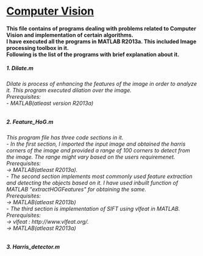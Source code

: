 <html>
<body>
<h1><u> Computer Vision</u></h1>
<h4>This file contains of programs dealing with problems related to Computer Vision and implementation of certain algorithms.<br> I have executed all the programs in MATLAB R2013a. This included Image processing toolbox in it. <br>Following is the list of the programs with brief explanation about it.</h4>
<h5>
1. Dilate.m </h5>
<h6> Dilate is process of enhancing the features of the image in order to analyze it. This program executed dilation over the image.<br>
Prerequisites:<br>
    - MATLAB(atleast version R2013a) </h6>
<h5>
2. Feature_HoG.m </h5>
<h6>This program file has three code sections in it.<br>
- In the first section, I imported the input image and obtained the harris corners of the image and provided a range of 100 corners to detect from the image. The range might vary based on the users requiremenet.<br> 
  Prerequisites: <br>
        -> MATLAB(atleast R2013a).<br>
- The second section implements most commonly used feature extraction and detecting the objects based on it. I have used inbuilt function of MATLAB "extractHOGFeatures" for obtaining the same.<br>
  Prerequisites:<br> 
        -> MATLAB(atleast R2013b)<br>
- The third section is implementation of SIFT using vlfeat in MATLAB.
  Prerequisites:<br>
        -> vlfeat : http://www.vlfeat.org/. <br>
        -> MATLAB(atleast R2013a) </h6>
<H5>
3. Harris_detector.m </h5>

</body>
</html>

